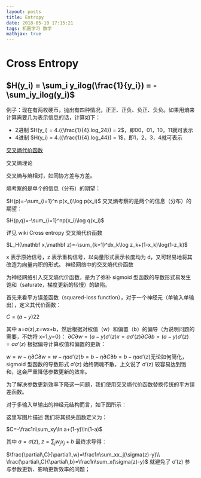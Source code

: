 ```yaml
---
layout: posts
title: Entropy
date: 2018-05-10 17:15:21
tags: 机器学习 数学
mathjax: true
---
```

# Cross Entropy

$H(y_i) = \sum_i y_ilog(\frac{1}{y_i}) = -\sum_iy_ilog(y_i)$
---
例子：现在有两枚硬币，抛出有四种情况，正正、正负、负正、负负。如果用熵来计算需要几为表示信息的话，计算如下：

- 2进制
$H(y_i) = 4.({\frac{1}{4}.log_24}) = 2$，即00，01，10，11就可表示
- 4进制
$H(y_i) = 4.({\frac{1}{4}.log_44}) = 1$，即1，2，3，4就可表示

[交叉熵代价函数][1]

交叉熵理论

交叉熵与熵相对，如同协方差与方差。

熵考察的是单个的信息（分布）的期望：


$H(p)=-\sum_{i=1}^n p(x_i)\log p(x_i)$
交叉熵考察的是两个的信息（分布）的期望： 

$H(p,q)=-\sum_{i=1}^np(x_i)\log q(x_i)$

详见 wiki Cross entropy
交叉熵代价函数


$L_H(\mathbf x,\mathbf z)=-\sum_{k=1}^dx_k\log z_k+(1-x_k)\log(1-z_k)$

x 表示原始信号，z 表示重构信号，以向量形式表示长度均为 d，又可轻易地将其改造为向量内积的形式。
神经网络中的交叉熵代价函数

为神经网络引入交叉熵代价函数，是为了弥补 sigmoid 型函数的导数形式易发生饱和（saturate，梯度更新的较慢）的缺陷。

首先来看平方误差函数（squared-loss function），对于一个神经元（单输入单输出），定义其代价函数： 

$C=(a−y)22$

其中 a=σ(z),z=wx+b，然后根据对权值（w）和偏置（b）的偏导（为说明问题的需要，不妨将 x=1,y=0）： 
$∂C∂w=(a−y)σ′(z)x=aσ′(z)∂C∂b=(a−y)σ′(z)=aσ′(z)$
根据偏导计算权值和偏置的更新： 

$w=w−η∂C∂w=w−ηaσ′(z)b=b−η∂C∂b=b−ηaσ′(z)​$
无论如何简化，sigmoid 型函数的导数形式 σ′(z) 始终阴魂不散，上文说了 σ′(z) 较容易达到饱和，这会严重降低参数更新的效率。

为了解决参数更新效率下降这一问题，我们使用交叉熵代价函数替换传统的平方误差函数。

对于多输入单输出的神经元结构而言，如下图所示： 

这里写图片描述 
我们将其损失函数定义为： 

$C=-\frac1n\sum_xy\ln a+(1-y)\ln(1-a)​$

其中 $a=\sigma(z),\;z=\sum_jw_jx_j+b$
最终求导得： 

$\frac{\partial\,C}{\partial\,w}=\frac1n\sum_xx_j(\sigma(z)-y)\\ \frac{\partial\,C}{\partial\,b}=\frac1n\sum_x(\sigma(z)-y)$
就避免了 σ′(z) 参与参数更新、影响更新效率的问题；


[1]: http://blog.csdn.net/lanchunhui/article/details/50970625
